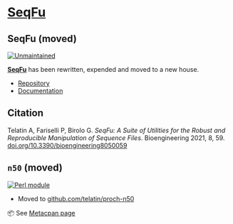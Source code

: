 # [SeqFu](https://github.com/telatin/seqfu2#readme)



## SeqFu (moved)

[![Unmaintained](https://img.shields.io/maintenance/no/2019?style=flat-square)](https://telatin.github.io/seqfu2)


**[SeqFu](https://github.com/telatin/seqfu2#readme)** has been rewritten, expended and moved to a new house.

* [Repository](https://github.com/telatin/seqfu2)
* [Documentation](https://telatin.github.io/seqfu2)

## Citation

Telatin A, Fariselli P, Birolo G. *SeqFu: A Suite of Utilities for the Robust and Reproducible Manipulation of Sequence Files*. 
Bioengineering 2021, 8, 59. [doi.org/10.3390/bioengineering8050059](https://doi.org/10.3390/bioengineering8050059)

## `n50` (moved)

[![Perl module](https://img.shields.io/badge/Perl%20Module-Proch::N50-brown?style=flat-square)](https://metacpan.org/dist/Proch-N50)

* Moved to [github.com/telatin/proch-n50](https://github.com/telatin/proch-n50)

📦 See [Metacpan page](https://metacpan.org/dist/Proch-N50)
